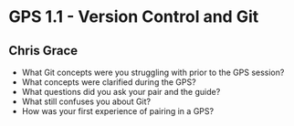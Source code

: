 # GPS 1.1 - Version Control and Git
## Chris Grace

* What Git concepts were you struggling with prior to the GPS session?
* What concepts were clarified during the GPS?
* What questions did you ask your pair and the guide?
* What still confuses you about Git?
* How was your first experience of pairing in a GPS?
